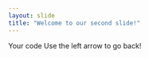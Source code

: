 ```yaml
---
layout: slide
title: "Welcome to our second slide!"
---
```

Your code
Use the left arrow to go back!
